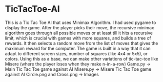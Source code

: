 # TicTacToe-AI
This is a Tic Tac Toe AI that uses Minimax Algorithm. I had used pygame to display the game. After the player picks their move, the recursive minimax algorithm goes through all possible moves or at least till it hits a recursive limit, which is crucial with games with more squares, and builds a tree of rewards. It then selects a random move from the list of moves that gives the  maximum reward for the computer. The game is built in a way that it can adapt to different screen sizes, number of squares (like 4x4 or 5x5), or colors. Using this as a base, we can make other variations of tic-tac-toe like Misere (where the player loses when they make n-in-a-row)
Game.py -> Main Tic Tac Toe game against AI
Misere.py -> Misere Tic Tac Toe game against AI
Circle.png and Cross.png -> Images

